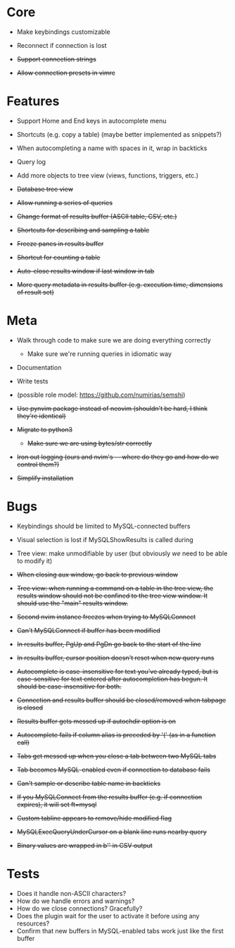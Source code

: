 # Core

  - Make keybindings customizable
  - Reconnect if connection is lost

  - ~~Support connection strings~~
  - ~~Allow connection presets in vimrc~~
  
# Features

  - Support Home and End keys in autocomplete menu
  - Shortcuts (e.g. copy a table) (maybe better implemented as snippets?)
  - When autocompleting a name with spaces in it, wrap in backticks
  - Query log
  - Add more objects to tree view (views, functions, triggers, etc.)

  - ~~Database tree view~~
  - ~~Allow running a series of queries~~
  - ~~Change format of results buffer (ASCII table, CSV, etc.)~~
  - ~~Shortcuts for describing and sampling a table~~
  - ~~Freeze panes in results buffer~~
  - ~~Shortcut for counting a table~~
  - ~~Auto-close results window if last window in tab~~
  - ~~More query metadata in results buffer (e.g. execution time,
    dimensions of result set)~~

# Meta

  - Walk through code to make sure we are doing everything correctly
      - Make sure we're running queries in idiomatic way
  - Documentation
  - Write tests
  - (possible role model: https://github.com/numirias/semshi)

  - ~~Use pynvim package instead of neovim (shouldn't be hard, I think
    they're identical)~~
  - ~~Migrate to python3~~
      - ~~Make sure we are using bytes/str correctly~~
  - ~~Iron out logging (ours and nvim's -- where do they go and how do we
    control them?)~~
  - ~~Simplify installation~~

# Bugs

  - Keybindings should be limited to MySQL-connected buffers
  - Visual selection is lost if MySQLShowResults is called during
  - Tree view: make unmodifiable by user (but obviously *we* need to be
    able to modify it)

  - ~~When closing aux window, go back to previous window~~
  - ~~Tree view: when running a command on a table in the tree view, the
    results window should not be confined to the tree view window. It
    should use the "main" results window.~~
  - ~~Second nvim instance freezes when trying to MySQLConnect~~
  - ~~Can't MySQLConnect if buffer has been modified~~
  - ~~In results buffer, PgUp and PgDn go back to the start of the line~~
  - ~~In results buffer, cursor position doesn't reset when new query
    runs~~
  - ~~Autocomplete is case-insensitive for text you've already typed, but
    is case-sensitive for text entered after autocompletion has begun. It
    should be case-insensitive for both.~~
  - ~~Connection and results buffer should be closed/removed when tabpage
    is closed~~
  - ~~Results buffer gets messed up if autochdir option is on~~
  - ~~Autocomplete fails if column alias is preceded by '(' (as in a function
    call)~~
  - ~~Tabs get messed up when you close a tab between two MySQL tabs~~
  - ~~Tab becomes MySQL-enabled even if connection to database fails~~
  - ~~Can't sample or describe table name in backticks~~
  - ~~If you MySQLConnect from the results buffer (e.g. if connection expires),
    it will set ft=mysql~~
  - ~~Custom tabline appears to remove/hide modified flag~~
  - ~~MySQLExecQueryUnderCursor on a blank line runs nearby query~~
  - ~~Binary values are wrapped in b'' in CSV output~~

# Tests

  - Does it handle non-ASCII characters?
  - How do we handle errors and warnings?
  - How do we close connections? Gracefully?
  - Does the plugin wait for the user to activate it before using any
    resources?
  - Confirm that new buffers in MySQL-enabled tabs work just like the
    first buffer
